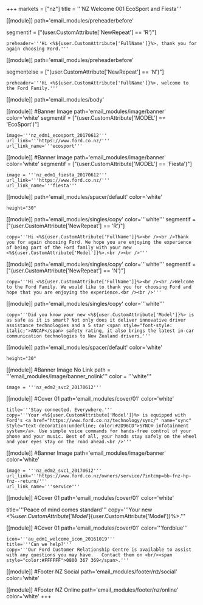 +++
markets = ["nz"]
title = '''NZ Welcome 001 EcoSport and Fiesta'''

[[module]]
path='email_modules/preheaderbefore'

segmentif = ["(user.CustomAttribute['NewRepeat'] == 'R')"]

	preheader='''Hi <%${user.CustomAttribute['FullName']}%>, thank you for again choosing Ford.'''

[[module]]
path='email_modules/preheaderbefore'

segmentelse = ["(user.CustomAttribute['NewRepeat'] == 'N')"]

	preheader='''Hi <%${user.CustomAttribute['FullName']}%>, welcome to the Ford Family.'''
 
 
[[module]]
path='email_modules/body'


[[module]] #Banner Image
path='email_modules/image/banner'
color='white'
segmentif = ["(user.CustomAttribute['MODEL'] == 'EcoSport')"]

	image='''nz_edm1_ecosport_20170612'''
	url_link='''https://www.ford.co.nz/'''
	url_link_name='''ecosport'''


[[module]] #Banner Image
path='email_modules/image/banner'
color='white'
segmentif = ["(user.CustomAttribute['MODEL'] == 'Fiesta')"]

	image = '''nz_edm1_fiesta_20170612'''
    url_link='''https://www.ford.co.nz/'''
	url_link_name='''fiesta'''

[[module]]
path='email_modules/spacer/default'
color='white'

	height="30"
    
[[module]]
path='email_modules/singles/copy'
color='''white'''
segmentif = ["(user.CustomAttribute['NewRepeat'] == 'R')"]

	copy='''Hi <%${user.CustomAttribute['FullName']}%><br /><br />Thank you for again choosing Ford. We hope you are enjoying the experience of being part of the Ford family with your new <%${user.CustomAttribute['Model']}%>.<br /><br />'''

[[module]]
path='email_modules/singles/copy'
color='''white'''
segmentif = ["(user.CustomAttribute['NewRepeat'] == 'N')"]

    copy='''Hi <%${user.CustomAttribute['FullName']}%><br /><br />Welcome to the Ford Family. We would like to thank you for choosing Ford and hope that you are enjoying the experience.<br /><br />'''

[[module]]
path='email_modules/singles/copy'
color='''white'''


    copy='''Did you know your new <%${user.CustomAttribute['Model']}%> is as safe as it is smart? Not only does it deliver innovative driver assistance technologies and a 5 star <span style="font-style: italic;">ANCAP</span> safety rating, it also brings the latest in-car communication technologies to New Zealand drivers.'''

[[module]]
path='email_modules/spacer/default'
color='white'

	height="30"
    
 [[module]] #Banner Image No Link
path = '''email_modules/image/banner_nolink'''
color = '''white'''

	image = '''nz_edm2_svc2_20170612'''

[[module]] #Cover 01 
path='email_modules/cover/01'
color='white'

	title='''Stay connected. Everywhere.'''
	copy='''Your <%${user.CustomAttribute['Model']}%> is equipped with Ford's <a href="https://www.ford.co.nz/technology/sync/" name="sync" style="text-decoration:underline; color:#2D96CD">SYNC® infotainment system</a>. Use simple voice commands for hands-free control of your phone and your music. Best of all, your hands stay safely on the wheel and your eyes stay on the road ahead.<br />'''

[[module]] #Banner Image
path='email_modules/image/banner'
color='white'

	image = '''nz_edm2_svc1_20170612'''
    url_link='''https://www.ford.co.nz/owners/service/?intcmp=bb-fnz-hp-fnz--return/'''
	url_link_name='''service'''


[[module]] #Cover 01 
path='email_modules/cover/01'
color='white'

 title='''Peace of mind comes standard'''
	copy='''Your new <%${user.CustomAttribute['Model']}%> includes a 3 year/100,000km warranty, 3-Year roadside assistance, and 12-month/20,000km service intervals (whichever occurs first). <br /><br />You will also receive an email from us within the next two months reminding you to book your Peace of Mind checkup. This is a quick, complimentary inspection to ensure that you are happy with how your vehicle is running. It also provides an opportunity to discuss any questions or concerns you <br /> may have about your new <%${user.CustomAttribute['Model']}%>.'''


[[module]] #Cover 01
path='email_modules/cover/01'
color='''fordblue'''

	icon='''au_edm1_welcome_icon_20161019'''
	title='''Can we help?'''
	copy='''Our Ford Customer Relationship Centre is available to assist with any questions you may have.   Contact them on <br/><span style="color:#FFFFFF">0800 367 369</span>.'''


[[module]] #Footer NZ Social
path='email_modules/footer/nz/social'
color='white'


[[module]] #Footer NZ Online
path='email_modules/footer/nz/online'
color='white'
+++
